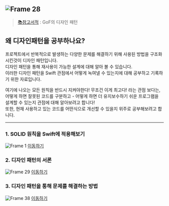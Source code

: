 ![Frame 28](https://user-images.githubusercontent.com/60260284/154082196-3a8f9d43-8b05-48bb-95bd-efdeb57616f5.png)
---
> [📚참고서적](http://www.yes24.com/Product/Goods/17525598) : GoF의 디자인 패턴

## 왜 디자인패턴을 공부하나요?


프로젝트에서 반복적으로 발생하는 다양한 문제를 해결하기 위해 사용된 방법을 구조화 시킨것이 디자인 패턴입니다.<br>
디자인 패턴을 통해 재사용이 가능한 설계에 대해 알아 볼 수 있습니다.<br>
이러한 디자인 패턴을 Swift 관점에서 어떻게 녹여낼 수 있는지에 대해 공부하고 기록하기 위한 자료입니다.<br>

여기에 나오는 모든 원칙을 반드시 지켜야한다! 무조건 이게 최고다! 라는 관점 보다는,<br>
어떻게 하면 잘못된 코드를 구분하고 - 어떻게 하면 더 유지보수하기 쉬운 프로그램을 설계할 수 있는지 관점에 대해 알아보려고 합니다!<br>
또한, 현재 사용하고 있는 코드를 어떤식으로 개선할 수 있을지 위주로 공부해보려고 합니다.

---

### 1. SOLID 원칙을 Swift에 적용해보기 
![Frame 1](https://user-images.githubusercontent.com/60260284/154085526-1b6217a0-d02d-4dd6-a062-85d616f63882.png)
[이동하기](https://github.com/i-colours-u/Design-Pattern-In-Swift/blob/main/contents/1-SOLID.md)

### 2. 디자인 패턴의 서론
![Frame 29](https://user-images.githubusercontent.com/60260284/154127315-c862a1a2-13c8-4967-92ce-994058da09ae.png)
[이동하기](https://github.com/i-colours-u/Design-Pattern-In-Swift/blob/main/contents/2-Design-Pattern-Intro.md)

### 3. 디자인 패턴을 통해 문제를 해결하는 방법
![Frame 38](https://user-images.githubusercontent.com/60260284/154905374-98070f75-5fa9-43d9-bdbb-d1acc5e624b0.png)
[이동하기](https://github.com/i-colours-u/Design-Pattern-In-Swift/blob/main/contents/3-Design-Pattern-Problem-Intro.md)

